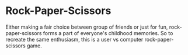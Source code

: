 # Rock-Paper-Scissors
Either making a fair choice between group of friends or just for fun, rock-paper-scissors forms a part of everyone's childhood memories. So to recreate the same enthusiasm, this is a user vs computer rock-paper-scissors game.
